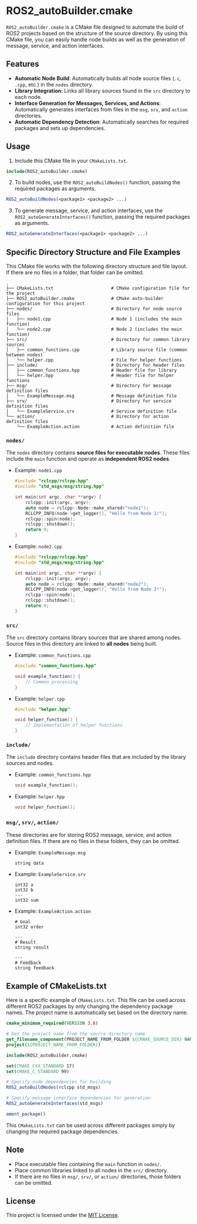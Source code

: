 # ROS2_autoBuilder.cmake

`ROS2_autoBuilder.cmake` is a CMake file designed to automate the build of ROS2 projects based on the structure of the source directory. By using this CMake file, you can easily handle node builds as well as the generation of message, service, and action interfaces.

## Features
- **Automatic Node Build**: Automatically builds all node source files (`.c`, `.cpp`, etc.) in the `nodes` directory.
- **Library Integration**: Links all library sources found in the `src` directory to each node.
- **Interface Generation for Messages, Services, and Actions**: Automatically generates interfaces from files in the `msg`, `srv`, and `action` directories.
- **Automatic Dependency Detection**: Automatically searches for required packages and sets up dependencies.

## Usage

1. Include this CMake file in your `CMakeLists.txt`. 

```cmake
include(ROS2_autoBuilder.cmake)
```

2. To build nodes, use the `ROS2_autoBuildNodes()` function, passing the required packages as arguments.

```cmake
ROS2_autoBuildNodes(<package1> <package2> ...)
```

3. To generate message, service, and action interfaces, use the `ROS2_autoGenerateInterfaces()` function, passing the required packages as arguments.

```cmake
ROS2_autoGenerateInterfaces(<package1> <package2> ...)
```

## Specific Directory Structure and File Examples
This CMake file works with the following directory structure and file layout. If there are no files in a folder, that folder can be omitted.

```
.
├── CMakeLists.txt                      # CMake configuration file for the project
├── ROS2_autoBuilder.cmake              # CMake auto-builder configuration for this project
├── nodes/                              # Directory for node source files
│   ├── node1.cpp                       # Node 1 (includes the main function)
│   └── node2.cpp                       # Node 2 (includes the main function)
├── src/                                # Directory for common library sources
│   ├── common_functions.cpp            # Library source file (common between nodes)
│   └── helper.cpp                      # File for helper functions
├── include/                            # Directory for header files
│   ├── common_functions.hpp            # Header file for library
│   └── helper.hpp                      # Header file for helper functions
├── msg/                                # Directory for message definition files
│   └── ExampleMessage.msg              # Message definition file
├── srv/                                # Directory for service definition files
│   └── ExampleService.srv              # Service definition file
└── action/                             # Directory for action definition files
    └── ExampleAction.action            # Action definition file
```

### `nodes/`
The `nodes` directory contains **source files for executable nodes**. These files include the `main` function and operate as **independent ROS2 nodes**.

- Example: `node1.cpp`
  ```cpp
  #include "rclcpp/rclcpp.hpp"
  #include "std_msgs/msg/string.hpp"

  int main(int argc, char **argv) {
      rclcpp::init(argc, argv);
      auto node = rclcpp::Node::make_shared("node1");
      RCLCPP_INFO(node->get_logger(), "Hello from Node 1!");
      rclcpp::spin(node);
      rclcpp::shutdown();
      return 0;
  }
  ```

- Example: `node2.cpp`
  ```cpp
  #include "rclcpp/rclcpp.hpp"
  #include "std_msgs/msg/string.hpp"

  int main(int argc, char **argv) {
      rclcpp::init(argc, argv);
      auto node = rclcpp::Node::make_shared("node2");
      RCLCPP_INFO(node->get_logger(), "Hello from Node 2!");
      rclcpp::spin(node);
      rclcpp::shutdown();
      return 0;
  }
  ```

### `src/`
The `src` directory contains library sources that are shared among nodes. Source files in this directory are linked to **all nodes** being built.

- Example: `common_functions.cpp`
  ```cpp
  #include "common_functions.hpp"

  void example_function() {
      // Common processing
  }
  ```

- Example: `helper.cpp`
  ```cpp
  #include "helper.hpp"

  void helper_function() {
      // Implementation of helper functions
  }
  ```

### `include/`
The `include` directory contains header files that are included by the library sources and nodes.

- Example: `common_functions.hpp`
  ```cpp
  void example_function();
  ```

- Example: `helper.hpp`
  ```cpp
  void helper_function();
  ```

### `msg/`, `srv/`, `action/`
These directories are for storing ROS2 message, service, and action definition files. If there are no files in these folders, they can be omitted.

- Example: `ExampleMessage.msg`
  ```
  string data
  ```

- Example: `ExampleService.srv`
  ```
  int32 a
  int32 b
  ---
  int32 sum
  ```

- Example: `ExampleAction.action`
  ```
  # Goal
  int32 order

  ---
  # Result
  string result

  ---
  # Feedback
  string feedback
  ```

## Example of CMakeLists.txt
Here is a specific example of `CMakeLists.txt`. This file can be used across different ROS2 packages by only changing the dependency package names. The project name is automatically set based on the directory name.

```cmake
cmake_minimum_required(VERSION 3.8)

# Get the project name from the source directory name
get_filename_component(PROJECT_NAME_FROM_FOLDER ${CMAKE_SOURCE_DIR} NAME)
project(${PROJECT_NAME_FROM_FOLDER})

include(ROS2_autoBuilder.cmake)

set(CMAKE_CXX_STANDARD 17)
set(CMAKE_C_STANDARD 99)

# Specify node dependencies for building
ROS2_autoBuildNodes(rclcpp std_msgs)

# Specify message interface dependencies for generation
ROS2_autoGenerateInterfaces(std_msgs)

ament_package()
```

This `CMakeLists.txt` can be used across different packages simply by changing the required package dependencies.

## Note
- Place executable files containing the `main` function in `nodes/`.
- Place common libraries linked to all nodes in the `src/` directory.
- If there are no files in `msg/`, `srv/`, or `action/` directories, those folders can be omitted.

## License
This project is licensed under the [MIT License](LICENSE).
